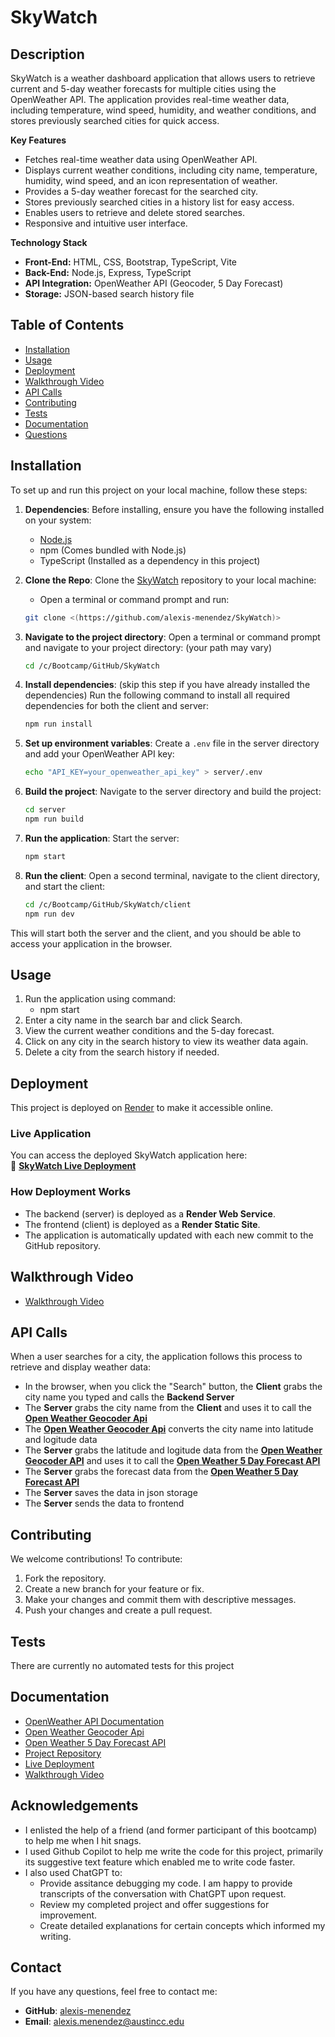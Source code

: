 #  SkyWatch
##  **Description**

SkyWatch is a weather dashboard application that allows users to retrieve current and 5-day weather forecasts for multiple cities using the OpenWeather API. The application provides real-time weather data, including temperature, wind speed, humidity, and weather conditions, and stores previously searched cities for quick access.

**Key Features**

* Fetches real-time weather data using OpenWeather API.
* Displays current weather conditions, including city name, temperature, humidity, wind speed, and an icon representation of weather.
* Provides a 5-day weather forecast for the searched city.
* Stores previously searched cities in a history list for easy access.
* Enables users to retrieve and delete stored searches.
* Responsive and intuitive user interface.

**Technology Stack**

* **Front-End:** HTML, CSS, Bootstrap, TypeScript, Vite
* **Back-End:** Node.js, Express, TypeScript
* **API Integration:** OpenWeather API (Geocoder, 5 Day Forecast)
* **Storage:** JSON-based search history file

## Table of Contents

* [Installation](#installation)
* [Usage](#usage)
* [Deployment](#deployment)
* [Walkthrough Video](#walkthrough-video)
* [API Calls](#api-calls)
* [Contributing](#contributing)
* [Tests](#tests)
* [Documentation](#documentation)
* [Questions](#questions)


## Installation

To set up and run this project on your local machine, follow these steps:

1. **Dependencies**:
	Before installing, ensure you have the following installed on your system:
	* [Node.js](https://nodejs.org/)
	* npm (Comes bundled with Node.js)
	* TypeScript (Installed as a dependency in this project)
   
2.  **Clone the Repo**:
	Clone the [SkyWatch](https://github.com/alexis-menendez/SkyWatch) repository to your local machine:
	* Open a terminal or command prompt and run:
	```sh
	git clone <(https://github.com/alexis-menendez/SkyWatch)>
	```

3. **Navigate to the project directory**:
   Open a terminal or command prompt and navigate to your project directory: (your path may vary)
   ```sh
   cd /c/Bootcamp/GitHub/SkyWatch
   ```

4. **Install dependencies**: (skip this step if you have already installed the dependencies)
   Run the following command to install all required dependencies for both the client and server:
   ```sh
   npm run install
   ```

5. **Set up environment variables**:
   Create a `.env` file in the server directory and add your OpenWeather API key:
   ```sh
   echo "API_KEY=your_openweather_api_key" > server/.env
   ```

6. **Build the project**:
   Navigate to the server directory and build the project:
   ```sh
   cd server
   npm run build
   ```

7. **Run the application**:
   Start the server:
   ```sh
   npm start
   ```

8. **Run the client**:
   Open a second terminal, navigate to the client directory, and start the client:
   ```sh
   cd /c/Bootcamp/GitHub/SkyWatch/client
   npm run dev
   ```

This will start both the server and the client, and you should be able to access your application in the browser.

## Usage

1. Run the application using command:
	* npm start
2. Enter a city name in the search bar and click Search.
3. View the current weather conditions and the 5-day forecast.
4. Click on any city in the search history to view its weather data again.
5. Delete a city from the search history if needed.

## Deployment

This project is deployed on [Render](https://render.com/) to make it accessible online.

### Live Application
You can access the deployed SkyWatch application here:  
🔗 **[SkyWatch Live Deployment](https://skywatch-bmda.onrender.com/)**  

### How Deployment Works
- The backend (server) is deployed as a **Render Web Service**.
- The frontend (client) is deployed as a **Render Static Site**.
- The application is automatically updated with each new commit to the GitHub repository.

## Walkthrough Video

* [Walkthrough Video](https://drive.google.com/LINK/GOES/HERE)

## API Calls

When a user searches for a city, the application follows this process to retrieve and display weather data:

- In the browser, when you click the "Search" button, the **Client** grabs the city name you typed and calls the **Backend Server**
- The **Server** grabs the city name from the **Client** and uses it to call the **[Open Weather Geocoder Api](https://openweathermap.org/api/geocoding-api)**  
- The **[Open Weather Geocoder Api](https://openweathermap.org/api/geocoding-api)** converts the city name into latitude and logitude data
- The **Server** grabs the latitude and logitude data from the **[Open Weather Geocoder API](https://openweathermap.org/api/geocoding-api)** and uses it to call the **[Open Weather 5 Day Forecast API](https://openweathermap.org/forecast5)**
- The **Server** grabs the forecast data from the **[Open Weather 5 Day Forecast API](https://openweathermap.org/forecast5)**
- The **Server** saves the data in json storage
- The **Server** sends the data to frontend

## Contributing

We welcome contributions! To contribute:

1. Fork the repository.
2. Create a new branch for your feature or fix.
3. Make your changes and commit them with descriptive messages.
4. Push your changes and create a pull request.


## Tests

There are currently no automated tests for this project

## Documentation

* [OpenWeather API Documentation](https://openweathermap.org/api)
* [Open Weather Geocoder Api](https://openweathermap.org/api/geocoding-api)
* [Open Weather 5 Day Forecast API](https://openweathermap.org/forecast5)
* [Project Repository](https://github.com/alexis-menendez/SkyWatch)
* [Live Deployment](https://skywatch-bmda.onrender.com/)
* [Walkthrough Video](https://drive.google.com/LINK/GOES/HERE)

## Acknowledgements

* I enlisted the help of a friend (and former participant of this bootcamp) to help me when I hit snags.
* I used Github Copilot to help me write the code for this project, primarily its suggestive text feature which enabled me to write code faster.
* I also used ChatGPT to:
  	* Provide assitance debugging my code. I am happy to provide transcripts of the conversation with ChatGPT upon request.
  	* Review my completed project and offer suggestions for improvement.
  	* Create detailed explanations for certain concepts which informed my writing.

## Contact

If you have any questions, feel free to contact me:

*  **GitHub**: [alexis-menendez](https://github.com/alexis-menendez)
*  **Email**: alexis.menendez@austincc.edu

